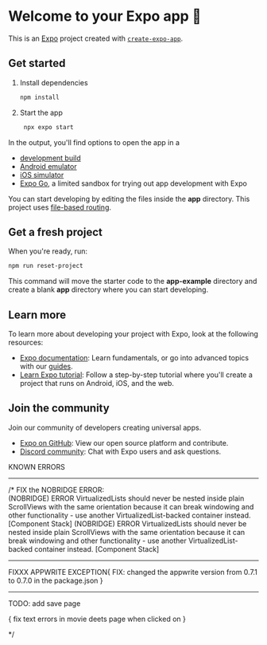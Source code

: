 # Welcome to your Expo app 👋

This is an [Expo](https://expo.dev) project created with [`create-expo-app`](https://www.npmjs.com/package/create-expo-app).

## Get started

1. Install dependencies

   ```bash
   npm install
   ```

2. Start the app

   ```bash
    npx expo start
   ```

In the output, you'll find options to open the app in a

- [development build](https://docs.expo.dev/develop/development-builds/introduction/)
- [Android emulator](https://docs.expo.dev/workflow/android-studio-emulator/)
- [iOS simulator](https://docs.expo.dev/workflow/ios-simulator/)
- [Expo Go](https://expo.dev/go), a limited sandbox for trying out app development with Expo

You can start developing by editing the files inside the **app** directory. This project uses [file-based routing](https://docs.expo.dev/router/introduction).

## Get a fresh project

When you're ready, run:

```bash
npm run reset-project
```

This command will move the starter code to the **app-example** directory and create a blank **app** directory where you can start developing.

## Learn more

To learn more about developing your project with Expo, look at the following resources:

- [Expo documentation](https://docs.expo.dev/): Learn fundamentals, or go into advanced topics with our [guides](https://docs.expo.dev/guides).
- [Learn Expo tutorial](https://docs.expo.dev/tutorial/introduction/): Follow a step-by-step tutorial where you'll create a project that runs on Android, iOS, and the web.

## Join the community

Join our community of developers creating universal apps.

- [Expo on GitHub](https://github.com/expo/expo): View our open source platform and contribute.
- [Discord community](https://chat.expo.dev): Chat with Expo users and ask questions.

KNOWN ERRORS
_________________________________________________________________________________________________________

/*
FIX the NOBRIDGE ERROR:  
(NOBRIDGE) ERROR  VirtualizedLists should never be nested inside plain ScrollViews with the same orientation because it can break windowing and other functionality - use another VirtualizedList-backed container instead. [Component Stack]
(NOBRIDGE) ERROR  VirtualizedLists should never be nested inside plain ScrollViews with the same orientation because it can break windowing and other functionality - use another VirtualizedList-backed container instead. [Component Stack]

_________________________________________________________________________________________________________


FIXXX APPWRITE EXCEPTION{
   FIX: changed the appwrite version from 0.7.1 to 0.7.0 in the package.json
}

_________________________________________________________________________________________________________


TODO: 
add save page


{ fix text errors in movie deets page when clicked on }

*/
